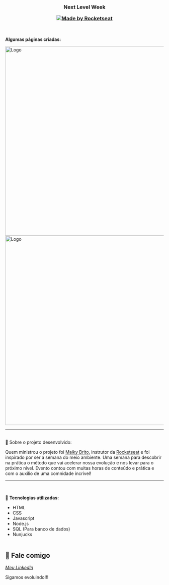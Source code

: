 <h3 align="center">
<b>Next Level Week<p><a href="https://rocketseat.com.br"><img alt="Made by Rocketseat" src="https://github.com/jr1835/Next-Level-Week/raw/master/public/images/wallpapers/nlw.png"></a></p></b>

</h3></b></br>

<b>Algumas páginas criadas:</b>

<img alt="Logo" title="#Cadastro" width="600" src="https://user-images.githubusercontent.com/62966905/84078323-1e3e6d00-a9af-11ea-89e8-98d3124a39b3.png">
<img alt="Logo" title="#Pesquisa" width="600" src="https://user-images.githubusercontent.com/62966905/84078333-20a0c700-a9af-11ea-9b00-0dba87edb4dd.png">



   
------------------
</br>
   📌    Sobre o projeto desenvolvido:

Quem ministrou o projeto foi <a href="https://github.com/maykbrito">Maiky Brito</a>, instrutor da <a href="http://rocketseat.com.br">Rocketseat</a> e foi inspirado por ser a semana do meio ambiente. Uma semana para descobrir na prática o método que vai acelerar nossa evolução e nos levar para o próximo nível. Evento contou com muitas horas de conteúdo e prática e com o auxilio de uma comnidade incrível! 


------------------
</br>
 
🚀  <strong>Tecnologias utilizadas:</strong>

- HTML
- CSS
- Javascript
- Node.js
- SQL (Para banco de dados)
- Nunjucks
</br></br>

💬 Fale comigo
------------------
[*Meu LinkedIn*](https://www.linkedin.com/in/daniel-ara%C3%BAjo-80159355/)

Sigamos evoluindo!!!



